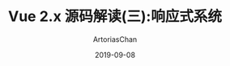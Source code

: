 ---
title: Vue 2.x 源码解读(三):响应式系统
date: 2019-09-08
tags:
  - vue
author: ArtoriasChan
location: Beijing  
---